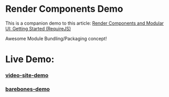 # Render Components Demo


This is a companion demo to this article: [Render Components and Modular UI: Getting Started (RequireJS)](http://ericeastwood.com/blog/22/render-components-and-modular-ui-getting-started-requirejs)

Awesome Module Bundling/Packaging concept!

# Live Demo:
### [video-site-demo](https://madlittlemods.github.io/render-components-demo/video-site-demo/)
### [barebones-demo](https://madlittlemods.github.io/render-components-demo/barebones-demo/)
